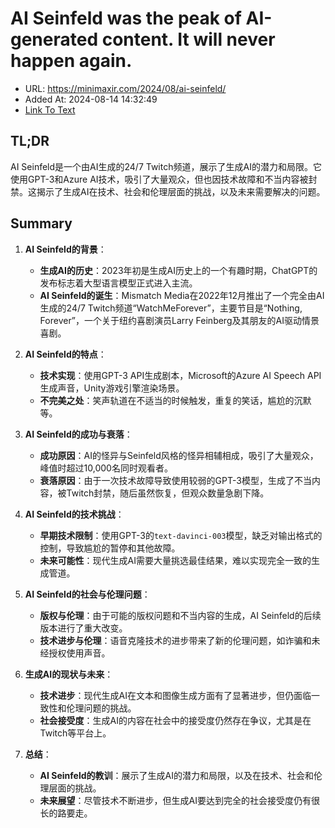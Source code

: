 # AI Seinfeld was the peak of AI-generated content. It will never happen again.
- URL: https://minimaxir.com/2024/08/ai-seinfeld/
- Added At: 2024-08-14 14:32:49
- [Link To Text](2024-08-14-ai-seinfeld-was-the-peak-of-ai-generated-content.-it-will-never-happen-again._raw.md)

## TL;DR
AI Seinfeld是一个由AI生成的24/7 Twitch频道，展示了生成AI的潜力和局限。它使用GPT-3和Azure AI技术，吸引了大量观众，但也因技术故障和不当内容被封禁。这揭示了生成AI在技术、社会和伦理层面的挑战，以及未来需要解决的问题。

## Summary
1. **AI Seinfeld的背景**：
   - **生成AI的历史**：2023年初是生成AI历史上的一个有趣时期，ChatGPT的发布标志着大型语言模型正式进入主流。
   - **AI Seinfeld的诞生**：Mismatch Media在2022年12月推出了一个完全由AI生成的24/7 Twitch频道“WatchMeForever”，主要节目是“Nothing, Forever”，一个关于纽约喜剧演员Larry Feinberg及其朋友的AI驱动情景喜剧。

2. **AI Seinfeld的特点**：
   - **技术实现**：使用GPT-3 API生成剧本，Microsoft的Azure AI Speech API生成声音，Unity游戏引擎渲染场景。
   - **不完美之处**：笑声轨道在不适当的时候触发，重复的笑话，尴尬的沉默等。

3. **AI Seinfeld的成功与衰落**：
   - **成功原因**：AI的怪异与Seinfeld风格的怪异相辅相成，吸引了大量观众，峰值时超过10,000名同时观看者。
   - **衰落原因**：由于一次技术故障导致使用较弱的GPT-3模型，生成了不当内容，被Twitch封禁，随后虽然恢复，但观众数量急剧下降。

4. **AI Seinfeld的技术挑战**：
   - **早期技术限制**：使用GPT-3的`text-davinci-003`模型，缺乏对输出格式的控制，导致尴尬的暂停和其他故障。
   - **未来可能性**：现代生成AI需要大量挑选最佳结果，难以实现完全一致的生成管道。

5. **AI Seinfeld的社会与伦理问题**：
   - **版权与伦理**：由于可能的版权问题和不当内容的生成，AI Seinfeld的后续版本进行了重大改变。
   - **技术进步与伦理**：语音克隆技术的进步带来了新的伦理问题，如诈骗和未经授权使用声音。

6. **生成AI的现状与未来**：
   - **技术进步**：现代生成AI在文本和图像生成方面有了显著进步，但仍面临一致性和伦理问题的挑战。
   - **社会接受度**：生成AI的内容在社会中的接受度仍然存在争议，尤其是在Twitch等平台上。

7. **总结**：
   - **AI Seinfeld的教训**：展示了生成AI的潜力和局限，以及在技术、社会和伦理层面的挑战。
   - **未来展望**：尽管技术不断进步，但生成AI要达到完全的社会接受度仍有很长的路要走。
